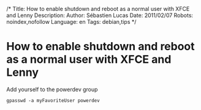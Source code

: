 /*
Title: How to enable shutdown and reboot as a normal user with XFCE and Lenny
Description: 
Author: Sébastien Lucas
Date: 2011/02/07
Robots: noindex,nofollow
Language: en
Tags: debian,tips
*/
# How to enable shutdown and reboot as a normal user with XFCE and Lenny

Add yourself to the powerdev group

```
gpasswd -a myFavoriteUser powerdev
```





